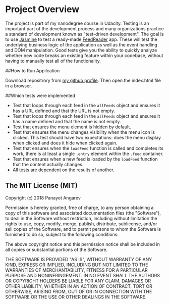 # Project Overview

The project is part of my nanodegree course in Udacity.  Testing is an important part of the development process and many organizations practice a standard of development known as "test-driven development". The goal is to use [Jasmine](http://jasmine.github.io/) to test a ready-made [FeedReader](http://github.com/udacity/frontend-nanodegree-feedreader) app. These will test the underlying business logic of the application as well as the event handling and DOM manipulation. Good tests give you the ability to quickly analyze whether new code breaks an existing feature within your codebase, without having to manually test all of the functionality.

##How to Run Appilcation

Download repositrory from [my github profile](https://github.com/angarev). Then open the index.html file in a browser.


##Which tests were implemented

* Test that loops through each feed in the `allFeeds` object and ensures it has a URL defined and that the URL is not empty.
* Test that loops through each feed in the `allFeeds` object and ensures it has a name defined and that the name is not empty.
* Test that ensures the menu element is hidden by default.
* Test that ensures the menu changes visibility when the menu icon is clicked. This test should have two expectations: does the menu display when clicked and does it hide when clicked again.
* Test that ensures when the `loadFeed` function is called and completes its work, there is at least a single `.entry` element within the `.feed` container.
* Test that ensures when a new feed is loaded by the `loadFeed` function that the content actually changes.
* All tests are dependent on the results of another.


## The MIT License (MIT)

Copyright (c) 2018 Panayot Angarev

Permission is hereby granted, free of charge, to any person obtaining a copy
of this software and associated documentation files (the "Software"), to deal
in the Software without restriction, including without limitation the rights
to use, copy, modify, merge, publish, distribute, sublicense, and/or sell
copies of the Software, and to permit persons to whom the Software is
furnished to do so, subject to the following conditions:

The above copyright notice and this permission notice shall be included in all
copies or substantial portions of the Software.

THE SOFTWARE IS PROVIDED "AS IS", WITHOUT WARRANTY OF ANY KIND, EXPRESS OR
IMPLIED, INCLUDING BUT NOT LIMITED TO THE WARRANTIES OF MERCHANTABILITY,
FITNESS FOR A PARTICULAR PURPOSE AND NONINFRINGEMENT. IN NO EVENT SHALL THE
AUTHORS OR COPYRIGHT HOLDERS BE LIABLE FOR ANY CLAIM, DAMAGES OR OTHER
LIABILITY, WHETHER IN AN ACTION OF CONTRACT, TORT OR OTHERWISE, ARISING FROM,
OUT OF OR IN CONNECTION WITH THE SOFTWARE OR THE USE OR OTHER DEALINGS IN THE
SOFTWARE.
